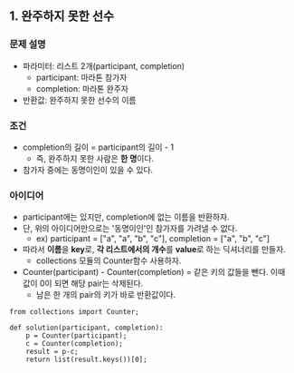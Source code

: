 ## 1. 완주하지 못한 선수

### 문제 설명
- 파라미터: 리스트 2개(participant, completion)
    - participant: 마라톤 참가자
    - completion: 마라톤 완주자
- 반환값: 완주하지 못한 선수의 이름

### 조건
- completion의 길이 = participant의 길이 - 1
    - 즉, 완주하지 못한 사람은 <b>한 명</b>이다.
- 참가자 중에는 동명이인이 있을 수 있다.

### 아이디어
- participant에는 있지만, completion에 없는 이름을 반환하자.
- 단, 위의 아이디어만으로는 '동명이인'인 참가자를 가려낼 수 없다.
    - ex) participant = ["a", "a", "b", "c"], completion = ["a", "b", "c"]
- 따라서 <b>이름</b>을 <b>key</b>로, <b>각 리스트에서의 개수</b>를 <b>value</b>로 하는 딕셔너리를 만들자.
    - collections 모듈의 Counter함수 사용하자.
- Counter(participant) - Counter(completion) = 같은 키의 값들을 뺀다. 이때 값이 0이 되면 해당 pair는 삭제된다.
    - 남은 한 개의 pair의 키가 바로 반환값이다.
    
```
from collections import Counter;

def solution(participant, completion):
    p = Counter(participant);
    c = Counter(completion);
    result = p-c;
    return list(result.keys())[0];
```
